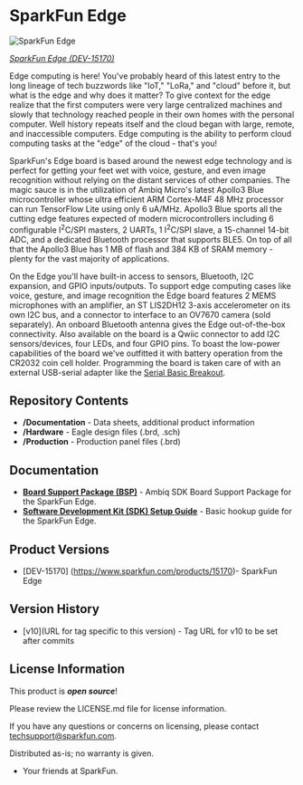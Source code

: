 SparkFun Edge
========================================

![SparkFun Edge](https://cdn.sparkfun.com/assets/parts/1/3/5/6/7/15170-SparkFun_Edge_Development_Board_-_Apollo3-01.jpg)

[*SparkFun Edge (DEV-15170)*](https://www.sparkfun.com/products/15170)

Edge computing is here! You've probably heard of this latest entry to the long lineage of tech buzzwords like "IoT," "LoRa," and "cloud" before it, but what is the edge and why does it matter? To give context for the edge realize that the first computers were very large centralized machines and slowly that technology reached people in their own homes with the personal computer. Well history repeats itself and the cloud began with large, remote, and inaccessible computers. Edge computing is the ability to perform cloud computing tasks at the "edge" of the cloud - that's you! 

SparkFun's Edge board is based around the newest edge technology and is perfect for getting your feet wet with voice, gesture, and even image recognition without relying on the distant services of other companies. The magic sauce is in the utilization of Ambiq Micro's latest Apollo3 Blue microcontroller whose ultra efficient ARM Cortex-M4F 48 MHz processor can run TensorFlow Lite using only 6 uA/MHz. Apollo3 Blue sports all the cutting edge features expected of modern microcontrollers including 6 configurable I<sup>2</sup>C/SPI masters, 2 UARTs, 1 I<sup>2</sup>C/SPI slave, a 15-channel 14-bit ADC, and a dedicated Bluetooth processor that supports BLE5. On top of all that the Apollo3 Blue has 1 MB of flash and 384 KB of SRAM memory - plenty for the vast majority of applications. 

On the Edge you'll have built-in access to sensors, Bluetooth, I2C expansion, and GPIO inputs/outputs. To support edge computing cases like voice, gesture, and image recognition the Edge board features 2 MEMS microphones with an amplifier, an ST LIS2DH12 3-axis accelerometer on its own I2C bus, and a connector to interface to an OV7670 camera (sold separately). An onboard Bluetooth antenna gives the Edge out-of-the-box connectivity. Also available on the board is a Qwiic connector to add I2C sensors/devices, four LEDs, and four GPIO pins. To boast the low-power capabilities of the board we've outfitted it with battery operation from the CR2032 coin cell holder. Programming the board is taken care of with an external USB-serial adapter like the [Serial Basic Breakout](https://www.sparkfun.com/products/15096). 

Repository Contents
-------------------

* **/Documentation** - Data sheets, additional product information
* **/Hardware** - Eagle design files (.brd, .sch)
* **/Production** - Production panel files (.brd)

Documentation
--------------
* **[Board Support Package (BSP)](https://github.com/sparkfun/SparkFun_Edge_BSP)** - Ambiq SDK Board Support Package for the SparkFun Edge.
* **[Software Development Kit (SDK) Setup Guide](https://learn.sparkfun.com/tutorials/using-sparkfun-edge-board-with-ambiq-apollo3-sdk)** - Basic hookup guide for the SparkFun Edge.

Product Versions
----------------
* [DEV-15170] (https://www.sparkfun.com/products/15170)- SparkFun Edge

Version History
---------------
* [v10](URL for tag specific to this version) - Tag URL for v10 to be set after commits


License Information
-------------------

This product is _**open source**_! 

Please review the LICENSE.md file for license information. 

If you have any questions or concerns on licensing, please contact techsupport@sparkfun.com.

Distributed as-is; no warranty is given.

- Your friends at SparkFun.

_<COLLABORATION CREDIT>_

